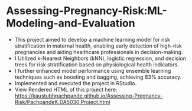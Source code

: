 # Assessing-Pregnancy-Risk:ML-Modeling-and-Evaluation
- This project aimed to develop a machine learning model for risk stratification in maternal health, enabling early detection of high-risk pregnancies and aiding healthcare professionals in decision-making.
- I Utilized k-Nearest Neighbors (kNN), logistic regression, and decision trees for risk stratification based on physiological health indicators.
- I further enhanced model performance using ensemble learning techniques such as boosting and bagging, achieving 83% accuracy.
- Implemented and executed the project in RStudio.
- View Rendered HTML of this project here: https://kaustubhpachpande.github.io/Assessing-Pregnancy-Risk/PachpandeK.DA5030.Project.html
